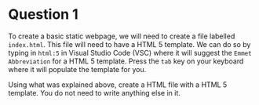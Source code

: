 # Question 1
To create a basic static webpage, we will need to create a file labelled `index.html`. This file will need to have a HTML 5 template. We can do so by typing in `html:5` in Visual Studio Code (VSC) where it will suggest the `Emmet Abbreviation` for a HTML 5 template. Press the `tab` key on your keyboard where it will populate the template for you. 

Using what was explained above, create a HTML file with a HTML 5 template. You do not need to write anything else in it.